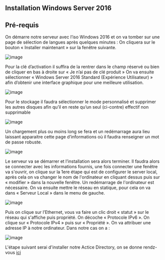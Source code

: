 ## Installation Windows Server 2016

## Pré-requis

On démarre notre serveur avec l’iso Windows 2016 et on va tomber sur une page de sélection de langues après quelques minutes : 
On cliquera sur le bouton « Installer maintenant » sur la fenêtre suivante.

![image](https://user-images.githubusercontent.com/59647512/112837420-28e00500-909c-11eb-9239-bb446bb8815e.png)

Pour la clé d’activation il suffira de la rentrer dans le champ réservé ou bien de cliquer en bas à droite sur « Je n’ai pas de clé produit »
On va ensuite sélectionner « Windows Server 2016 Standard (Expérience Utilisateur) » afin d’obtenir une interface graphique pour une meilleure utilisation.

![image](https://user-images.githubusercontent.com/59647512/112837436-2e3d4f80-909c-11eb-93ce-cf4c571a679f.png)

Pour le stockage il faudra sélectionner le mode personnalisé et supprimer les autres disques afin qu’il en reste qu’un seul (ci-contre) effectif non supprimable 

![image](https://user-images.githubusercontent.com/59647512/112837453-32696d00-909c-11eb-96a9-e18713cd66fd.png)

Un chargement plus ou moins long se fera et un redémarrage aura lieu laissant apparaitre cette page d’informations où il faudra renseigner un mot de passe robuste.

![image](https://user-images.githubusercontent.com/59647512/112837462-372e2100-909c-11eb-97c7-df40cd8e220a.png)

Le serveur va se démarrer et l’installation sera alors terminer. Il faudra alors se connecter avec les informations fournis, une fois connecter une fenêtre va s'ouvrir, on clique sur la 1ere étape qui est de configurer le server local, après cela on va changer le nom de l'ordinateur en cliquant dessus puis sur « modifier » dans la nouvelle fenêtre. 
Un redémarrage de l'ordinateur est nécessaire. On va ensuite mettre le réseau en statique, pour cela on va dans « Serveur Local » dans le menu de gauche. 

![image](https://user-images.githubusercontent.com/59647512/112837519-48772d80-909c-11eb-869c-5ac59e22c4a9.png)

Puis on clique sur l’Ethernet, vous va faire un clic droit « statut » sur le réseau qui s'affiche puis propriété. On décoche « Protocole IPv6 ». On clique sur « Protocole IPv4 » puis sur « Propriété ». On va attribuer une adresse IP à notre ordinateur. Dans notre cas on a :

![image](https://user-images.githubusercontent.com/59647512/112837535-4dd47800-909c-11eb-9136-fbb9d7bfd2ba.png)

L'étape suivant serai d'installer notre Actice Directory, on se donne rendz-vous [ici](https://yassineoby.github.io/PortFolio-Yassine-OUBOUYA/windowsserver/ad.html)


